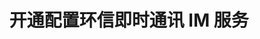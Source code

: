 ---
{
    pageUri: "/document/v2/privatization/uc_configure.html",
    title: "开通配置环信即时通讯 IM 服务"
}
---